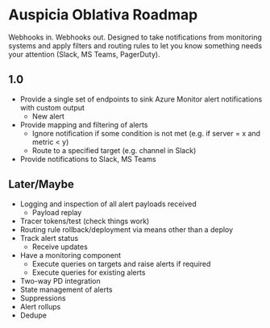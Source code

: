# Auspicia Oblativa Roadmap

Webhooks in.  Webhooks out.  Designed to take notifications from monitoring systems and apply filters and routing rules to let you know something needs your attention (Slack, MS Teams, PagerDuty).

## 1.0
- Provide a single set of endpoints to sink Azure Monitor alert notifications with custom output
  - New alert
- Provide mapping and filtering of alerts
  - Ignore notification if some condition is not met (e.g. if server = x and metric < y)
  - Route to a specified target (e.g. channel in Slack)
- Provide notifications to Slack, MS Teams

## Later/Maybe
- Logging and inspection of all alert payloads received
  - Payload replay
- Tracer tokens/test (check things work)
- Routing rule rollback/deployment via means other than a deploy
- Track alert status
  - Receive updates
- Have a monitoring component
  - Execute queries on targets and raise alerts if required
  - Execute queries for existing alerts
- Two-way PD integration
- State management of alerts
- Suppressions
- Alert rollups
- Dedupe